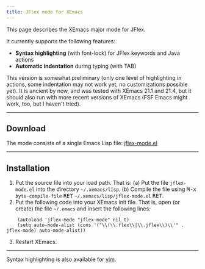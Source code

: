 ```yaml
---
title: JFlex mode for XEmacs
---
```


This page describes the XEmacs major mode for JFlex.

It currently supports the following features:

-   **Syntax highlighting** (with font-lock) for JFlex keywords and Java  actions
-   **Automatic indentation** during typing (with TAB)

This version is somewhat preliminary (only one level of highlighting in
actions, some indentation may not work yet, no customizations possible yet). It
is ancient by now, and was tested with XEmacs 21.1 and 21.4, but it should
also run with more recent versions of XEmacs (FSF Emacs might work, too, but I
haven't tried).


-----

## Download

The mode consists of a single Emacs Lisp file: [jflex-mode.el](jflex-mode.el)

-----

## Installation

1.  Put the source file into your load path. That is: 
    (a) Put the file `jflex-mode.el` into the directory `~/.xemacs/lisp`. 
    (b) Compile the file using <kbd>M-x</kbd> `byte-compile-file` <kbd>RET</kbd> `~/.xemacs/lisp/jflex-mode.el` <kbd>RET</kbd>.
2.  Put the following code into your XEmacs init file. That is, open (or
    create) the file `~/.emacs` and insert the following lines:

```
    (autoload 'jflex-mode "jflex-mode" nil t)
    (setq auto-mode-alist (cons '("\\(\\.flex\\|\\.jflex\\)\\'" . jflex-mode) auto-mode-alist))
```

3.  Restart XEmacs.

-----

Syntax highlighting is also available for [vim](vim.html).

